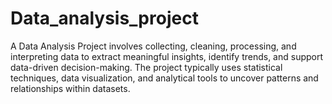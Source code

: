 # Data_analysis_project
A Data Analysis Project involves collecting, cleaning, processing, and interpreting data to extract meaningful insights, identify trends, and support data-driven decision-making. The project typically uses statistical techniques, data visualization, and analytical tools to uncover patterns and relationships within datasets.
